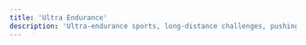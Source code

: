 ```yaml
---
title: 'Ultra Endurance'
description: 'Ultra-endurance sports, long-distance challenges, pushing physical limits, and extreme athletic endeavors.'
---
```

